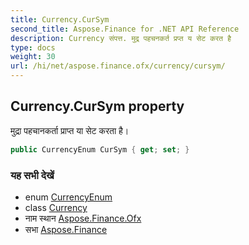 ```yaml
---
title: Currency.CurSym
second_title: Aspose.Finance for .NET API Reference
description: Currency संपत्त. मुद्र पहचनकर्त प्रप्त य सेट करत है
type: docs
weight: 30
url: /hi/net/aspose.finance.ofx/currency/cursym/
---
```

## Currency.CurSym property

मुद्रा पहचानकर्ता प्राप्त या सेट करता है।

```csharp
public CurrencyEnum CurSym { get; set; }
```

### यह सभी देखें

* enum [CurrencyEnum](../../currencyenum/)
* class [Currency](../)
* नाम स्थान [Aspose.Finance.Ofx](../../currency/)
* सभा [Aspose.Finance](../../../)


